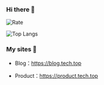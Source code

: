 ### Hi there 👋

![Rate](https://github-readme-stats.vercel.app/api?username=godtail&show_icons=true&count_private=true)

![Top Langs](https://github-readme-stats.vercel.app/api/top-langs/?username=godtail&layout=compact)

### My sites 🚀

- Blog：<https://blog.tech.top>

- Product：<https://product.tech.top>
